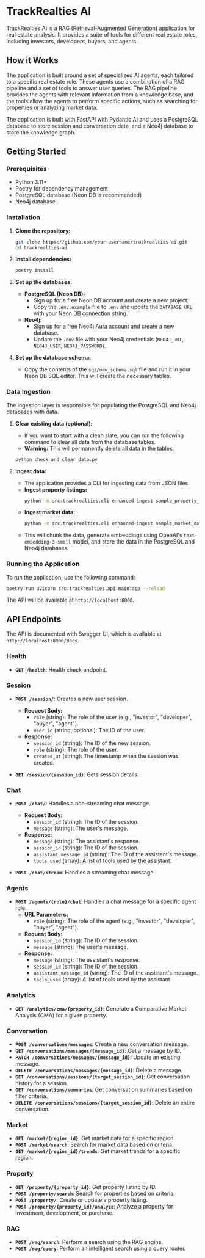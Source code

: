 # TrackRealties AI

TrackRealties AI is a RAG (Retrieval-Augmented Generation) application for real estate analysis. It provides a suite of tools for different real estate roles, including investors, developers, buyers, and agents.

## How it Works

The application is built around a set of specialized AI agents, each tailored to a specific real estate role. These agents use a combination of a RAG pipeline and a set of tools to answer user queries. The RAG pipeline provides the agents with relevant information from a knowledge base, and the tools allow the agents to perform specific actions, such as searching for properties or analyzing market data.

The application is built with FastAPI with Pydantic AI and uses a PostgreSQL database to store session and conversation data, and a Neo4j database to store the knowledge graph.

## Getting Started

### Prerequisites

*   Python 3.11+
*   Poetry for dependency management
*   PostgreSQL database (Neon DB is recommended)
*   Neo4j database

### Installation

1.  **Clone the repository:**
    ```bash
    git clone https://github.com/your-username/trackrealties-ai.git
    cd trackrealties-ai
    ```

2.  **Install dependencies:**
    ```bash
    poetry install
    ```

3.  **Set up the databases:**
    *   **PostgreSQL (Neon DB):**
        *   Sign up for a free Neon DB account and create a new project.
        *   Copy the `.env.example` file to `.env` and update the `DATABASE_URL` with your Neon DB connection string.
    *   **Neo4j:**
        *   Sign up for a free Neo4j Aura account and create a new database.
        *   Update the `.env` file with your Neo4j credentials (`NEO4J_URI`, `NEO4J_USER`, `NEO4J_PASSWORD`).

4.  **Set up the database schema:**
    *   Copy the contents of the `sql/new_schema.sql` file and run it in your Neon DB SQL editor. This will create the necessary tables.

### Data Ingestion

The ingestion layer is responsible for populating the PostgreSQL and Neo4j databases with data.

1.  **Clear existing data (optional):**
    *   If you want to start with a clean slate, you can run the following command to clear all data from the database tables.
    *   **Warning:** This will permanently delete all data in the tables.
    ```bash
    python check_and_clear_data.py
    ```

2.  **Ingest data:**
    *   The application provides a CLI for ingesting data from JSON files.
    *   **Ingest property listings:**
        ```bash
        python -m src.trackrealties.cli enhanced-ingest sample_property_listings.json --data-type property
        ```
    *   **Ingest market data:**
        ```bash
        python -m src.trackrealties.cli enhanced-ingest sample_market_data.json --data-type market
        ```
    *   This will chunk the data, generate embeddings using OpenAI's `text-embedding-3-small` model, and store the data in the PostgreSQL and Neo4j databases.

### Running the Application

To run the application, use the following command:

```bash
poetry run uvicorn src.trackrealties.api.main:app --reload
```

The API will be available at `http://localhost:8000`.

## API Endpoints

The API is documented with Swagger UI, which is available at `http://localhost:8000/docs`.

### Health

*   **`GET /health`**: Health check endpoint.

### Session

*   **`POST /session/`**: Creates a new user session.
    *   **Request Body:**
        *   `role` (string): The role of the user (e.g., "investor", "developer", "buyer", "agent").
        *   `user_id` (string, optional): The ID of the user.
    *   **Response:**
        *   `session_id` (string): The ID of the new session.
        *   `role` (string): The role of the user.
        *   `created_at` (string): The timestamp when the session was created.

*   **`GET /session/{session_id}`**: Gets session details.

### Chat

*   **`POST /chat/`**: Handles a non-streaming chat message.
    *   **Request Body:**
        *   `session_id` (string): The ID of the session.
        *   `message` (string): The user's message.
    *   **Response:**
        *   `message` (string): The assistant's response.
        *   `session_id` (string): The ID of the session.
        *   `assistant_message_id` (string): The ID of the assistant's message.
        *   `tools_used` (array): A list of tools used by the assistant.

*   **`POST /chat/stream`**: Handles a streaming chat message.

### Agents

*   **`POST /agents/{role}/chat`**: Handles a chat message for a specific agent role.
    *   **URL Parameters:**
        *   `role` (string): The role of the agent (e.g., "investor", "developer", "buyer", "agent").
    *   **Request Body:**
        *   `session_id` (string): The ID of the session.
        *   `message` (string): The user's message.
    *   **Response:**
        *   `message` (string): The assistant's response.
        *   `session_id` (string): The ID of the session.
        *   `assistant_message_id` (string): The ID of the assistant's message.
        *   `tools_used` (array): A list of tools used by the assistant.

### Analytics

*   **`GET /analytics/cma/{property_id}`**: Generate a Comparative Market Analysis (CMA) for a given property.

### Conversation

*   **`POST /conversations/messages`**: Create a new conversation message.
*   **`GET /conversations/messages/{message_id}`**: Get a message by ID.
*   **`PATCH /conversations/messages/{message_id}`**: Update an existing message.
*   **`DELETE /conversations/messages/{message_id}`**: Delete a message.
*   **`GET /conversations/sessions/{target_session_id}`**: Get conversation history for a session.
*   **`GET /conversations/summaries`**: Get conversation summaries based on filter criteria.
*   **`DELETE /conversations/sessions/{target_session_id}`**: Delete an entire conversation.

### Market

*   **`GET /market/{region_id}`**: Get market data for a specific region.
*   **`POST /market/search`**: Search for market data based on criteria.
*   **`GET /market/{region_id}/trends`**: Get market trends for a specific region.

### Property

*   **`GET /property/{property_id}`**: Get property listing by ID.
*   **`POST /property/search`**: Search for properties based on criteria.
*   **`POST /property/`**: Create or update a property listing.
*   **`POST /property/{property_id}/analyze`**: Analyze a property for investment, development, or purchase.

### RAG

*   **`POST /rag/search`**: Perform a search using the RAG engine.
*   **`POST /rag/query`**: Perform an intelligent search using a query router.